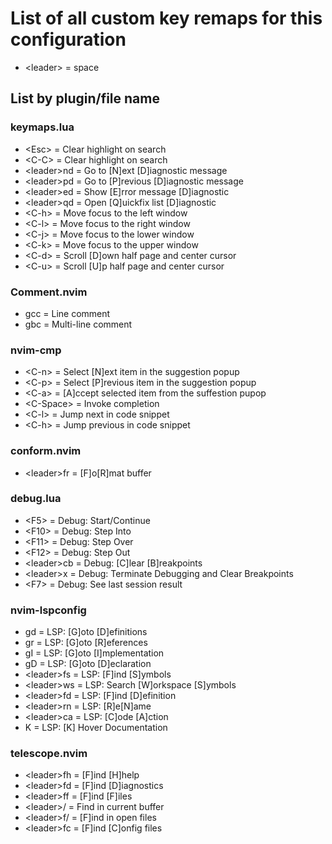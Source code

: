 # List of all custom key remaps for this configuration 

- \<leader> = space

## List by plugin/file name 

### keymaps.lua 

- \<Esc> = Clear highlight on search
- \<C-C> = Clear highlight on search
- \<leader>nd = Go to [N]ext [D]iagnostic message
- \<leader>pd = Go to [P]revious [D]iagnostic message
- \<leader>ed = Show [E]rror message [D]iagnostic
- \<leader>qd = Open [Q]uickfix list [D]iagnostic
- \<C-h> = Move focus to the left window
- \<C-l> = Move focus to the right window
- \<C-j> = Move focus to the lower window
- \<C-k> = Move focus to the upper window
- \<C-d> = Scroll [D]own half page and center cursor
- \<C-u> = Scroll [U]p half page and center cursor

### Comment.nvim

- gcc = Line comment
- gbc = Multi-line comment

### nvim-cmp

- \<C-n> = Select [N]ext item in the suggestion popup
- \<C-p> = Select [P]revious item in the suggestion popup
- \<C-a> = [A]ccept selected item from the suffestion pupop
- \<C-Space> = Invoke completion
- \<C-l> = Jump next in code snippet
- \<C-h> = Jump previous in code snippet

### conform.nvim

- \<leader>fr = [F]o[R]mat buffer

### debug.lua

- \<F5> = Debug: Start/Continue
- \<F10> = Debug: Step Into
- \<F11> = Debug: Step Over
- \<F12> = Debug: Step Out
- \<leader>cb = Debug: [C]lear [B]reakpoints
- \<leader>x = Debug: Terminate Debugging and Clear Breakpoints
- \<F7> = Debug: See last session result

### nvim-lspconfig

- gd = LSP: [G]oto [D]efinitions
- gr = LSP: [G]oto [R]eferences
- gI = LSP: [G]oto [I]mplementation
- gD = LSP: [G]oto [D]eclaration
- \<leader>fs = LSP: [F]ind [S]ymbols
- \<leader>ws = LSP: Search [W]orkspace [S]ymbols
- \<leader>fd = LSP: [F]ind [D]efinition
- \<leader>rn = LSP: [R]e[N]ame
- \<leader>ca = LSP: [C]ode [A]ction
- K = LSP: [K] Hover Documentation

### telescope.nvim

- \<leader>fh = [F]ind [H]help
- \<leader>fd = [F]ind [D]iagnostics
- \<leader>ff = [F]ind [F]iles
- \<leader>/ = Find in current buffer
- \<leader>f/ = [F]ind in open files
- \<leader>fc = [F]ind [C]onfig files
